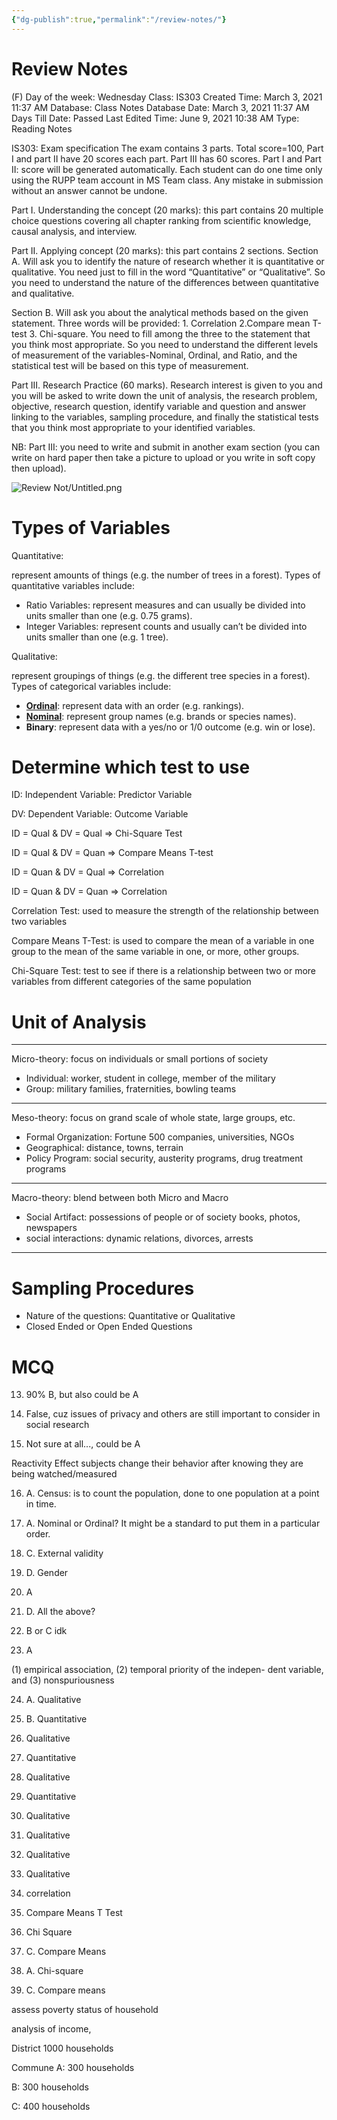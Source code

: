 ```yaml
---
{"dg-publish":true,"permalink":"/review-notes/"}
---
```


# Review Notes

(F) Day of the week: Wednesday
Class: IS303
Created Time: March 3, 2021 11:37 AM
Database: Class Notes Database
Date: March 3, 2021 11:37 AM
Days Till Date: Passed
Last Edited Time: June 9, 2021 10:38 AM
Type: Reading Notes

IS303: Exam specification
The exam contains 3 parts. Total score=100, Part I and part II have 20 scores each part. Part III has 60 scores.
Part I and Part II: score will be generated automatically. Each student can do one time only using the RUPP team account in MS Team class. Any mistake in submission without an answer cannot be undone.

Part I. Understanding the concept (20 marks): this part contains 20 multiple choice questions covering all chapter ranking from scientific knowledge, causal analysis, and interview.

Part II. Applying concept (20 marks): this part contains 2 sections.
Section A. Will ask you to identify the nature of research whether it is quantitative or qualitative. You need just to fill in the word “Quantitative” or “Qualitative”. So you need to understand the nature of the differences between quantitative and qualitative.

Section B. Will ask you about the analytical methods based on the given statement. Three words will be provided: 1. Correlation 2.Compare mean T-test 3. Chi-square. You need to fill among the three to the statement that you think most appropriate. So you need to understand the different levels of measurement of the variables-Nominal, Ordinal, and Ratio, and the statistical test will be based on this type of measurement.

Part III. Research Practice (60 marks). Research interest is given to you and you will be asked to write down the unit of analysis, the research problem, objective, research question, identify variable and question and answer linking to the variables, sampling procedure, and finally the statistical tests that you think most appropriate to your identified variables.

NB: Part III: you need to write and submit in another exam section (you can write on hard paper then take a picture to upload or you write in soft copy then upload).

![Review Not/Untitled.png](/img/user/assets/Review%20Not/Untitled.png)

# Types of Variables

Quantitative:

represent amounts of things (e.g. the number of trees in a forest). Types of quantitative variables include:

- Ratio Variables: represent measures and can usually be divided into units smaller than one (e.g. 0.75 grams).
- Integer Variables: represent counts and usually can’t be divided into units smaller than one (e.g. 1 tree).

Qualitative:

represent groupings of things (e.g. the different tree species in a forest). Types of categorical variables include:

- **[Ordinal](https://www.scribbr.com/statistics/ordinal-data/)**: represent data with an order (e.g. rankings).
- **[Nominal](https://www.scribbr.com/statistics/nominal-data/)**: represent group names (e.g. brands or species names).
- **Binary**: represent data with a yes/no or 1/0 outcome (e.g. win or lose).

# Determine which test to use

ID: Independent Variable: Predictor Variable

DV: Dependent Variable: Outcome Variable

ID = Qual & DV = Qual ⇒ Chi-Square Test

ID = Qual & DV = Quan ⇒ Compare Means T-test

ID = Quan & DV = Qual ⇒ Correlation

ID = Quan & DV = Quan ⇒ Correlation

Correlation Test: used to measure the strength of the relationship between two variables

Compare Means T-Test: is used to compare the mean of a variable in one group to the mean of the same variable in one, or more, other groups.

Chi-Square Test: test to see if there is a relationship between two or more variables from different categories of the same population

# Unit of Analysis

---

Micro-theory: focus on individuals or small portions of society

- Individual: worker, student in college, member of the military
- Group: military families, fraternities, bowling teams

---

Meso-theory: focus on grand scale of whole state, large groups, etc.

- Formal Organization: Fortune 500 companies, universities, NGOs
- Geographical: distance, towns, terrain
- Policy Program: social security, austerity programs, drug treatment programs

---

Macro-theory: blend between both Micro and Macro

- Social Artifact: possessions of people or of society books, photos, newspapers
- social interactions: dynamic relations, divorces, arrests

---

# Sampling Procedures

- Nature of the questions: Quantitative or Qualitative
- Closed Ended or Open Ended Questions


# MCQ

13. 90% B, but also could be A

14. False, cuz issues of privacy and others are still important to consider in social research

15. Not sure at all..., could be A

Reactivity Effect subjects change their behavior after knowing they are being watched/measured

16. A. Census: is to count the population, done to one population at a point in time.

17. A. Nominal or Ordinal? It might be a standard to put them in a particular order.

18. C. External validity

19. D. Gender

20. A

21. D. All the above?

22. B or C idk

23. A

(1) empirical association, (2) temporal priority of the indepen- dent variable, and (3) nonspuriousness

24. A. Qualitative

25. B. Quantitative

26. Qualitative

27. Quantitative

28. Qualitative

29. Quantitative

30. Qualitative

31. Qualitative

32. Qualitative

33. Qualitative

34. correlation

35. Compare Means T Test

36. Chi Square

37. C. Compare Means

38. A. Chi-square

39. C. Compare means

assess poverty status of household

analysis of income, 

District 1000 households

Commune A: 300 households

B: 300 households

C: 400 households
